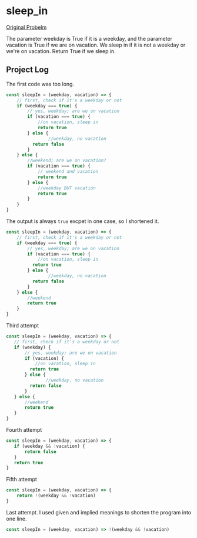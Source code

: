 # sleep_in

[Original Probelm](https://codingbat.com/prob/p173401)

The parameter weekday is True if it is a weekday, and the parameter vacation is True if we are on vacation. We sleep in if it is not a weekday or we're on vacation. Return True if we sleep in.

## Project Log

The first code was too long.

```js
const sleepIn = (weekday, vacation) => {
    // first, check if it's a weekday or not
    if (weekday === true) {
        // yes, weekday; are we on vacation
        if (vacation === true) {
            //on vacation, sleep in
            return true
        } else {
                //weekday, no vacation
          return false
        }
    } else {
        //weekend; are we on vacation?
        if (vacation === true) {
            // weekend and vacation
            return true
        } else {
            //weekday BUT vacation
            return true
        }
    }
}
 ```

The output is always `true` excpet in one case, so I shortened it.
```js
const sleepIn = (weekday, vacation) => {
    // first, check if it's a weekday or not
    if (weekday === true) {
        // yes, weekday; are we on vacation
        if (vacation === true) {
            //on vacation, sleep in
          return true
        } else {
                //weekday, no vacation
          return false
        }
    } else {
        //weekend
        return true
    }
}
 ```

Third attempt
 ```js
const sleepIn = (weekday, vacation) => {
    // first, check if it's a weekday or not
    if (weekday) {
        // yes, weekday; are we on vacation
        if (vacation) {
            //on vacation, sleep in
          return true
        } else {
                //weekday, no vacation
          return false
        }
    } else {
        //weekend
        return true
    }
}
 ```

Fourth attempt
 ```js
const sleepIn = (weekday, vacation) => {
    if (weekday && !vacation) {
        return false
    }
    return true
}
 ```

Fifth attempt
```js
const sleepIn = (weekday, vacation) => {
    return !(weekday && !vacation)
}
```

Last attempt. I used given and implied meanings to shorten the program into one line.
```js
const sleepIn = (weekday, vacation) => !(weekday && !vacation)
```